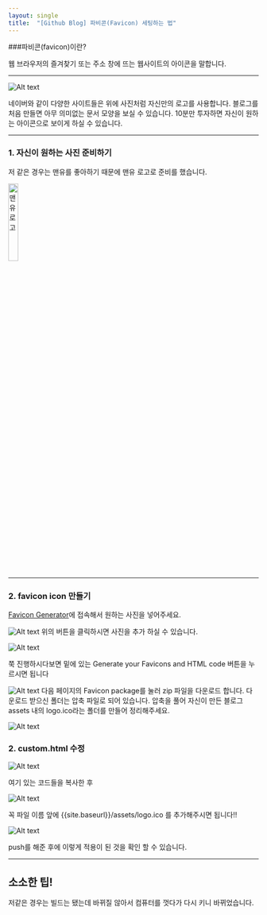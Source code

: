 ```yaml
---
layout: single
title:  "[Github Blog] 파비콘(Favicon) 세팅하는 법"
---
```


###파비콘(favicon)이란?

 웹 브라우저의 즐겨찾기 또는 주소 창에 뜨는 웹사이트의 아이콘을 말합니다.

 ***

![Alt text](https://i.esdrop.com/d/f/uVJApfFjHN/yylHPCCZip.jpg)

 네이버와 같이 다양한 사이트들은 위에 사진처럼 자신만의 로고를 사용합니다. 블로그를 처음 만들면 아무 의미없는 문서 모양을 보실 수 있습니다. 10분만 투자하면 자신이 원하는 아이콘으로 보이게 하실 수 있습니다.

***

### 1. 자신이 원하는 사진 준비하기

 저 같은 경우는 맨유를 좋아하기 때문에 맨유 로고로 준비를 했습니다.

<img src="https://i.esdrop.com/d/f/uVJApfFjHN/JuPS6b7yOr.png" width="20%" height="20%" title="px(픽셀) 크기 설정" alt="맨유 로고">

***

### 2. favicon icon 만들기

 [Favicon Generator](https://realfavicongenerator.net/)에 접속해서 원하는 사진을 넣어주세요.

![Alt text](https://i.esdrop.com/d/f/uVJApfFjHN/hVGOYY5dH0.jpg)
위의 버튼을 클릭하시면 사진을 추가 하실 수 있습니다.

![Alt text](https://i.esdrop.com/d/f/uVJApfFjHN/4AS2QcvfiU.jpg)

쭉 진행하시다보면 밑에 있는 Generate your Favicons and HTML code 버튼을 누르시면 됩니다

![Alt text](https://i.esdrop.com/d/f/uVJApfFjHN/Btw701p3Vk.jpg)
다음 페이지의 Favicon package를 눌러 zip 파일을 다운로드 합니다.
다운로드 받으신 폴더는 압축 파일로 되어 있습니다. 압축을 풀어 자신이 만든 블로그 assets 내의 logo.ico라는 폴더를 만들어 정리해주세요.

![Alt text](https://i.esdrop.com/d/f/uVJApfFjHN/eC2TqyWU4C.jpg)

### 2. custom.html 수정

![Alt text](https://i.esdrop.com/d/f/uVJApfFjHN/fwayekQsr9.jpg)

여기 있는 코드들을 복사한 후 

![Alt text](https://i.esdrop.com/d/f/uVJApfFjHN/3ViqBoLGe3.jpg)

꼭 파일 이름 앞에 {{site.baseurl}}/assets/logo.ico 를 추가해주시면 됩니다!!

![Alt text](https://i.esdrop.com/d/f/uVJApfFjHN/RtqmgKv7FZ.jpg)

push를 해준 후에 이렇게 적용이 된 것을 확인 할 수 있습니다.

***

 ## 소소한 팁!

 저같은 경우는 빌드는 됐는데 바뀌질 않아서 컴퓨터를 껏다가 다시 키니 바뀌었습니다. 